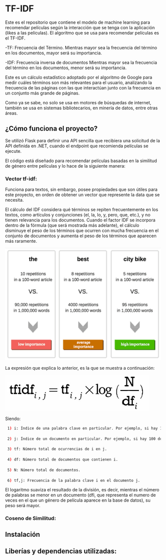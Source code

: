 # TF-IDF

Este es el repositorio que contiene el modelo de machine learning para recomendar películas según la interacción que se tenga con la aplicación (likes a las películas). El algoritmo que se usa para recomendar películas es el TF-IDF.

-TF: Frecuencia del Término. 
Mientras mayor sea la frecuencia del término en los documentos, mayor será su importancia.

-IDF: Frecuencia inversa de documentos
Mientras mayor sea la frecuencia del término en los documentos, menor será su importancia. 

Este es un cálculo estadístico adoptado por el algoritmo de Google para medir cuáles términos son más relevantes para el usuario, analizando la frecuencia de las páginas con las que interactúan junto con la frecuencia en un conjunto más grande de páginas.

Como ya se sabe, no solo se usa en motores de búsquedas de internet, también se usa en sistemas bibliotecarios, en minería de datos, entre otras áreas.

## ¿Cómo funciona el proyecto?

Se utilizó Flask para definir una API sencilla que recibiera una solicitud de la API definida en .NET, cuando el endpoint que recomienda películas se ejecute. 

El código está diseñado para recomendar películas basadas en la similitud de género entre películas y lo hace de la siguiente manera:

### Vector tf-idf:

Funciona para textos, sin embargo, posee propiedades que son útiles para este proyecto, en orden de obtener un vector que represente la data que se necesita.

El cálculo del IDF considera qué términos se repiten frecuentemente en los textos, como artículos y conjunciones (el, la, lo, y, pero, que, etc.), y no tienen relevancia para los documentos. Cuando el factor IDF se incorpora dentro de la fórmula (que será mostrada más adelante), el cálculo disminuye el peso de los términos que ocurren con mucha frecuencia en el conjunto de documentos y aumenta el peso de los términos que aparecen más raramente.

![Representación de ejemplo](IARECOMMEND/../images/ejemploIDF.png)

La expresión que explica lo anterior, es la que se muestra a continuación:

![Expresión TDF-IDF](IARECOMMEND/../images/IDFormula.png)

Siendo: 

```bash
 1) i: Índice de una palabra clave en particular. Por ejemplo, si hay 10 palabras clave en un documento, i puede variar de 1 a 10.

 2) j: Índice de un documento en particular. Por ejemplo, si hay 100 documentos en un conjunto, j puede variar de 1 a 100.

 3) tf: Número total de ocurrencias de i en j.

 4) df: Número total de documentos que contienen i.

 5) N: Número total de documentos.

 6) tf,j: Frecuencia de la palabra clave i en el documento j.

 ```

 El logaritmo suaviza el resultado de la división, es decir, mientras el número de palabras se menor en un documento (dfi, que representa el numero de veces en el que un género de película aparece en la base de datos), su peso será mayor.

### Coseno de Similitud:

## Instalación


## Liberías y dependencias utilizadas:



    

